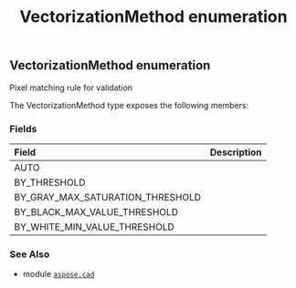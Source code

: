 ﻿---
title: VectorizationMethod enumeration
second_title: Aspose.CAD for Python via .NET API References
description: 
type: docs
weight: 920
url: /python-net/aspose.cad/vectorizationmethod/
is_root: false
---

## VectorizationMethod enumeration

Pixel matching rule for validation



The VectorizationMethod type exposes the following members:

### Fields
| Field | Description |
| :- | :- |
| AUTO |  |
| BY_THRESHOLD |  |
| BY_GRAY_MAX_SATURATION_THRESHOLD |  |
| BY_BLACK_MAX_VALUE_THRESHOLD |  |
| BY_WHITE_MIN_VALUE_THRESHOLD |  |



### See Also
* module [`aspose.cad`](..)
